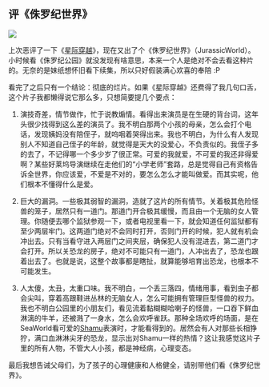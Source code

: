 

## 评《侏罗纪世界》

![](http://www.yinwang.org/images/jurassic.png)

上次恶评了一下《[星际穿越](http://www.yinwang.org/blog-cn/2014/11/12/interstellar)》，现在又出了个《侏罗纪世界》（JurassicWorld）。小时候看《侏罗纪公园》就没发现有啥意思，本来一个人是绝对不会去看这种片的。无奈的是妹纸想怀旧看下续集，所以只好假装满心欢喜的奉陪 :P

看完了之后只有一个结论：彻底的烂片。如果《星际穿越》还费得了我几句口舌，这个片子我都懒得说它那么多，只想简要提几个要点：

  1. 演技奇差，情节做作，忙于说教煽情。看得出来演员是在生硬的背台词，这年头很少找得到这么差的演员了。我不明白那两个小孩的母亲，怎么会打个电话，发现姨妈没有陪侄子，就呜咽着哭得出来。我也不明白，为什么有人发现别人不知道自己侄子的年龄，就觉得是天大的没爱心，不负责似的。我侄子多的去了，不记得哪一个多少岁了很正常。可爱的我就爱，不可爱的我还非得爱啊？某些好莱坞导演继续在走他们的“小学老师”套路，总是觉得自己有资格告诉全世界，你应该爱，不爱是不对的，要怎么怎么才能叫做爱。而其实呢，他们根本不懂得什么是爱。

  2. 巨大的漏洞。一些极其弱智的漏洞，造就了这片的所有情节。关着极其危险怪兽的笼子，居然只有一道门。那道门开合极其缓慢，而且由一个无脑的女人管理。你随便去哪个监狱参观一下，或者电视里看一下，就会知道任何监狱都有至少两层牢门。这两道门绝对不会同时打开，否则门开的时候，犯人就有机会冲出去。只有当看守进入两层门之间夹层，确保犯人没有混进去，第二道门才会打开。所以关恐龙的房子，绝对不可能只有一道门，人冲出去了，恐龙也跟着出去了。也就是说，这整个故事都是瞎扯，就算能够培育出恐龙，也根本不可能发生。

  3. 人太傻，太丑，太重口味。我不明白，一个丢三落四，情绪用事，看到虫子都会尖叫，穿着高跟鞋进丛林的无脑女人，怎么可能拥有管理巨型怪兽的权力。我也不明白公园里的小朋友们，看见流着黏糊糊哈喇子的怪兽，一口吞下鲜血淋漓的牛羊，还被溅了一身水，怎么会欢呼雀跃。那种全场欢呼的场面，是在SeaWorld看可爱的[Shamu](https://en.wikipedia.org/wiki/Shamu_\(SeaWorld_show\))表演时，才能看得到的。居然会有人对那些长相狰狞，满口血淋淋尖牙的恐龙，显示出对Shamu一样的热情？这让我感觉这片子里的所有人物，不管大人小孩，都是神经病，心理变态。

最后我想告诫父母们，为了孩子的心理健康和人格健全，请别带他们看《侏罗纪世界》。

